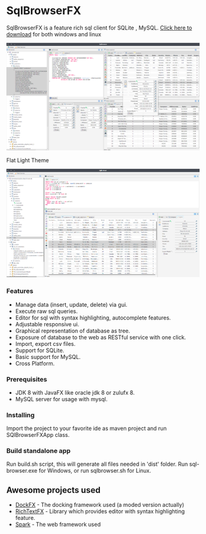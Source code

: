 # SqlBrowserFX

SqlBrowserFX is a feature rich sql client for SQLite , MySQL.
[Click here to download](https://gitlab.com/Paris_Kolovos/sqlbrowser/raw/development/builds/sqlbrowserfx-latest.tar.gz) for both windows and linux 

![](images/sqlbrowserfx.png)

Flat Light Theme

![](images/sqlbrowserfx2.png)

### Features

* Manage data (insert, update, delete) via gui.
* Execute raw sql queries.
* Editor for sql with syntax highlighting, autocomplete features.
* Adjustable responsive ui.
* Graphical representation of database as tree.
* Exposure of database to the web as RESTful service with one click.
* Import, export csv files.
* Support for SQLite.
* Basic support for MySQL.
* Cross Platform.


### Prerequisites

* JDK 8 with JavaFX like oracle jdk 8 or zulufx 8.
* MySQL server for usage with mysql.

### Installing

Import the project to your favorite ide as maven project and run SQlBrowserFXApp class.


### Build standalone app

Run build.sh script, this will generate all files needed in 'dist' folder.
Run sql-browser.exe for Windows, or run sqlbrowser.sh for Linux.


## Awesome projects used

* [DockFX](https://github.com/RobertBColton/DockFX) - The docking framework used (a moded version actually)
* [RichTextFΧ](https://github.com/FXMisc/RichTextFX) - Library which provides editor with syntax highlighting feature.
* [Spark](https://github.com/perwendel/spark)  - The web framework used




